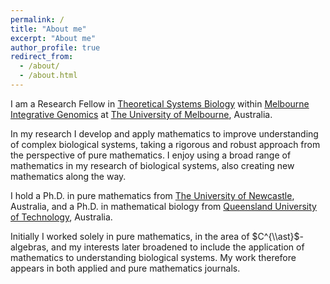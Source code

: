 ```yaml
---
permalink: /
title: "About me"
excerpt: "About me"
author_profile: true
redirect_from: 
  - /about/
  - /about.html
---
```


I am a Research Fellow in [Theoretical Systems Biology]([https://www.theosysbio.com/](https://www.theosysbio.com/people/sean-vittadello)) within [Melbourne Integrative Genomics](https://sites.research.unimelb.edu.au/integrative-genomics) at [The University of Melbourne](https://www.unimelb.edu.au/), Australia.

In my research I develop and apply mathematics to improve understanding of complex biological systems, taking a rigorous and robust approach from the perspective of pure mathematics. I enjoy using a broad range of mathematics in my research of biological systems, also creating new mathematics along the way.

I hold a Ph.D. in pure mathematics from [The University of Newcastle](https://www.newcastle.edu.au/), Australia, and a Ph.D. in mathematical biology from [Queensland University of Technology](https://www.qut.edu.au/), Australia.

Initially I worked solely in pure mathematics, in the area of $C^{\\ast}$-algebras, and my interests later broadened to include the application of mathematics to understanding biological systems. My work therefore appears in both applied and pure mathematics journals.
